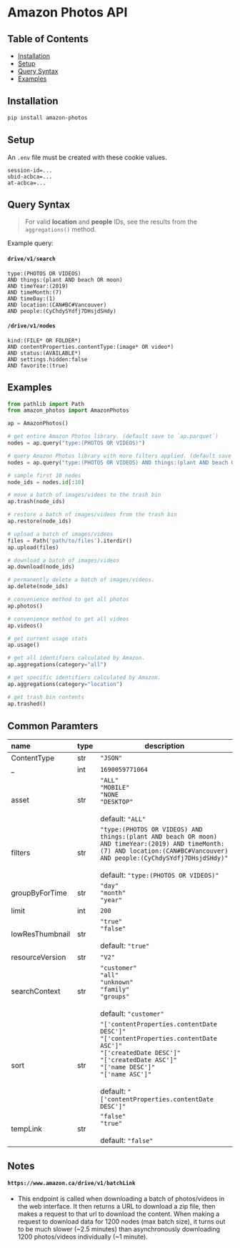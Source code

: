# Amazon Photos API

## Table of Contents

- [Installation](#installation)
- [Setup](#setup)
- [Query Syntax](#query-syntax)
- [Examples](#examples)

## Installation

```bash
pip install amazon-photos
```

## Setup

An `.env` file must be created with these cookie values.

```text
session-id=...
ubid-acbca=...
at-acbca=...
```

## Query Syntax

> For valid **location** and **people** IDs, see the results from the `aggregations()` method.

Example query:

#### `drive/v1/search`

```text
type:(PHOTOS OR VIDEOS)
AND things:(plant AND beach OR moon)
AND timeYear:(2019)
AND timeMonth:(7)
AND timeDay:(1)
AND location:(CAN#BC#Vancouver)
AND people:(CyChdySYdfj7DHsjdSHdy)
```

#### `/drive/v1/nodes`

```
kind:(FILE* OR FOLDER*)
AND contentProperties.contentType:(image* OR video*)
AND status:(AVAILABLE*)
AND settings.hidden:false
AND favorite:(true)
```

## Examples

```python
from pathlib import Path
from amazon_photos import AmazonPhotos

ap = AmazonPhotos()

# get entire Amazon Photos library. (default save to `ap.parquet`)
nodes = ap.query("type:(PHOTOS OR VIDEOS)")

# query Amazon Photos library with more filters applied. (default save to `ap.parquet`)
nodes = ap.query("type:(PHOTOS OR VIDEOS) AND things:(plant AND beach OR moon) AND timeYear:(2023) AND timeMonth:(8) AND timeDay:(14) AND location:(CAN#BC#Vancouver)")

# sample first 10 nodes
node_ids = nodes.id[:10]

# move a batch of images/videos to the trash bin
ap.trash(node_ids)

# restore a batch of images/videos from the trash bin
ap.restore(node_ids)

# upload a batch of images/videos
files = Path('path/to/files').iterdir()
ap.upload(files)

# download a batch of images/videos
ap.download(node_ids)

# permanently delete a batch of images/videos.
ap.delete(node_ids)

# convenience method to get all photos
ap.photos()

# convenience method to get all videos
ap.videos()

# get current usage stats
ap.usage()

# get all identifiers calculated by Amazon.
ap.aggregations(category="all")

# get specific identifiers calculated by Amazon.
ap.aggregations(category="location")

# get trash bin contents
ap.trashed()
```

## Common Paramters

| name            | type | description                                                                                                                                                                                                                                               |
|:----------------|:-----|-----------------------------------------------------------------------------------------------------------------------------------------------------------------------------------------------------------------------------------------------------------|
| ContentType     | str  | `"JSON"`                                                                                                                                                                                                                                                  |
| _               | int  | `1690059771064`                                                                                                                                                                                                                                           |
| asset           | str  | `"ALL"`<br/>`"MOBILE"`<br/>`"NONE`<br/>`"DESKTOP"`<br/><br/>default: `"ALL"`                                                                                                                                                                              |
| filters         | str  | `"type:(PHOTOS OR VIDEOS) AND things:(plant AND beach OR moon) AND timeYear:(2019) AND timeMonth:(7) AND location:(CAN#BC#Vancouver) AND people:(CyChdySYdfj7DHsjdSHdy)"`<br/><br/>default: `"type:(PHOTOS OR VIDEOS)"`                                   |
| groupByForTime  | str  | `"day"`<br/>`"month"`<br/>`"year"`                                                                                                                                                                                                                        |
| limit           | int  | `200`                                                                                                                                                                                                                                                     |
| lowResThumbnail | str  | `"true"`<br/>`"false"`<br/><br/>default: `"true"`                                                                                                                                                                                                         |
| resourceVersion | str  | `"V2"`                                                                                                                                                                                                                                                    |
| searchContext   | str  | `"customer"`<br/>`"all"`<br/>`"unknown"`<br/>`"family"`<br/>`"groups"`<br/><br/>default: `"customer"`                                                                                                                                                     |
| sort            | str  | `"['contentProperties.contentDate DESC']"`<br/>`"['contentProperties.contentDate ASC']"`<br/>`"['createdDate DESC']"`<br/>`"['createdDate ASC']"`<br/>`"['name DESC']"`<br/>`"['name ASC']"`<br/><br/>default: `"['contentProperties.contentDate DESC']"` |
| tempLink        | str  | `"false"`<br/>`"true"`<br/><br/>default: `"false"`                                                                                                                                                                                                        |             |

## Notes

#### `https://www.amazon.ca/drive/v1/batchLink`

- This endpoint is called when downloading a batch of photos/videos in the web interface. It then returns a URL to
download a zip file, then makes a request to that url to download the content.
When making a request to download data for 1200 nodes (max batch size), it turns out to be much slower (~2.5 minutes) than asynchronously downloading 1200 photos/videos individually (~1 minute).
